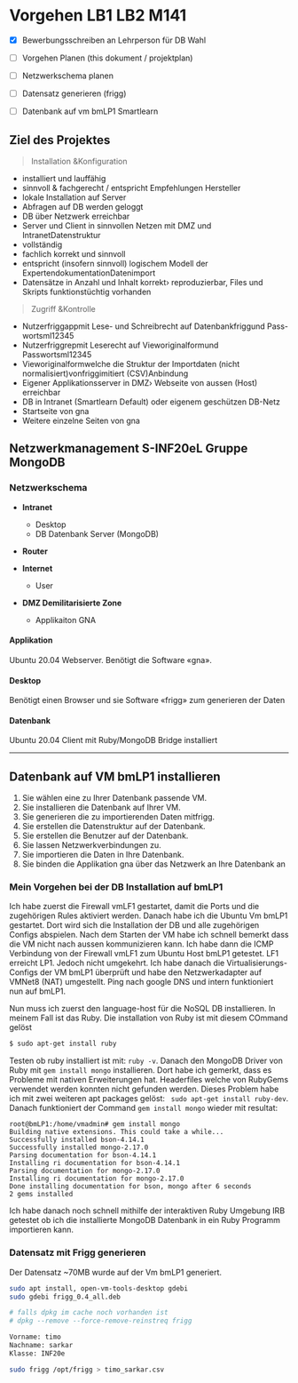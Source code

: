 # Vorgehen LB1 LB2 M141 

- [x] Bewerbungsschreiben an Lehrperson für DB Wahl
- [ ] Vorgehen Planen (this dokument / projektplan)
- [ ] Netzwerkschema planen
- [ ] Datensatz generieren (frigg)
- [ ] Datenbank auf vm bmLP1 Smartlearn


## Ziel des Projektes

> Installation &Konfiguration 

- installiert und lauffähig
- sinnvoll & fachgerecht / entspricht Empfehlungen Hersteller
- lokale Installation auf Server
- Abfragen auf DB werden geloggt
- DB über Netzwerk erreichbar
- Server und Client in sinnvollen Netzen mit DMZ und IntranetDatenstruktur
- vollständig
- fachlich korrekt und sinnvoll
- entspricht (insofern sinnvoll) logischem Modell der ExpertendokumentationDatenimport
- Datensätze in Anzahl und Inhalt korrekt› reproduzierbar, Files und Skripts funktionstüchtig vorhanden

> Zugriff &Kontrolle

- Nutzerfriggappmit Lese- und Schreibrecht auf Datenbankfriggund Pass-wortsml12345
- Nutzerfriggrepmit Leserecht auf Vieworiginalformund Passwortsml12345
- Vieworiginalformwelche die Struktur der Importdaten (nicht normalisiert)vonfriggimitiert (CSV)Anbindung
- Eigener Applikationsserver in DMZ› Webseite von aussen (Host) erreichbar
- DB in Intranet (Smartlearn Default) oder eigenem geschützen DB-Netz
- Startseite von gna
- Weitere einzelne Seiten von gna

## Netzwerkmanagement S-INF20eL Gruppe MongoDB

### Netzwerkschema
 
- **Intranet**
  - Desktop
  - DB Datenbank Server (MongoDB)

- **Router**

- **Internet**
  - User

- **DMZ Demilitarisierte Zone**
  - Applikaiton GNA

#### Applikation
Ubuntu 20.04 Webserver. Benötigt die Software «gna».

#### Desktop
Benötigt einen Browser und sie Software «frigg» zum generieren der Daten

#### Datenbank
Ubuntu 20.04 Client mit Ruby/MongoDB Bridge installiert

---

## Datenbank auf VM bmLP1 installieren

1. Sie wählen eine zu Ihrer Datenbank passende VM.  
3. Sie installieren die Datenbank auf Ihrer VM.
5. Sie generieren die zu importierenden Daten mitfrigg.
6. Sie erstellen die Datenstruktur auf der Datenbank.
7. Sie erstellen die Benutzer auf der Datenbank. 
8. Sie lassen Netzwerkverbindungen zu.
9. Sie importieren die Daten in Ihre Datenbank.
10. Sie binden die Applikation gna über das Netzwerk an Ihre Datenbank an

### Mein Vorgehen bei der DB Installation auf bmLP1

Ich habe zuerst die Firewall vmLF1 gestartet, damit die Ports und die zugehörigen Rules aktiviert werden.
Danach habe ich die Ubuntu Vm bmLP1 gestartet. Dort wird sich die Installation der DB und alle zugehörigen Configs abspielen. Nach dem Starten der VM habe ich schnell bemerkt dass die VM nicht nach aussen kommunizieren kann. Ich habe dann die ICMP Verbindung von der Firewall vmLF1 zum Ubuntu Host bmLP1 getestet. LF1 erreicht LP1. Jedoch nicht umgekehrt. Ich habe danach die Virtualisierungs-Configs der VM bmLP1 überprüft und habe den Netzwerkadapter auf VMNet8 (NAT) umgestellt. Ping nach google DNS und intern funktioniert nun auf bmLP1.

Nun muss ich zuerst den language-host für die NoSQL DB installieren. In meinem Fall ist das Ruby. Die installation von Ruby ist mit diesem COmmand gelöst

```bash
$ sudo apt-get install ruby
```

Testen ob ruby installiert ist mit: ```ruby -v```. Danach den MongoDB Driver von Ruby mit ```gem install mongo``` installieren. Dort habe ich gemerkt, dass es Probleme mit nativen Erweiterungen hat. Headerfiles welche von RubyGems verwendet werden konnten nicht gefunden werden. Dieses Problem habe ich mit zwei weiteren apt packages gelöst: ``` sudo apt-get install ruby-dev```. Danach funktioniert der Command ```gem install mongo``` wieder mit resultat:

```
root@bmLP1:/home/vmadmin# gem install mongo
Building native extensions. This could take a while...
Successfully installed bson-4.14.1
Successfully installed mongo-2.17.0
Parsing documentation for bson-4.14.1
Installing ri documentation for bson-4.14.1
Parsing documentation for mongo-2.17.0
Installing ri documentation for mongo-2.17.0
Done installing documentation for bson, mongo after 6 seconds
2 gems installed
```
Ich habe danach noch schnell mithilfe der interaktiven Ruby Umgebung IRB getestet ob ich die installierte MongoDB Datenbank in ein Ruby Programm importieren kann.

### Datensatz mit Frigg generieren

Der Datensatz ~70MB wurde auf der Vm bmLP1 generiert.

```bash
sudo apt install, open-vm-tools-desktop gdebi
sudo gdebi frigg_0.4_all.deb 

# falls dpkg im cache noch vorhanden ist
# dpkg --remove --force-remove-reinstreq frigg

Vorname: timo
Nachname: sarkar
Klasse: INF20e

sudo frigg /opt/frigg > timo_sarkar.csv
```
